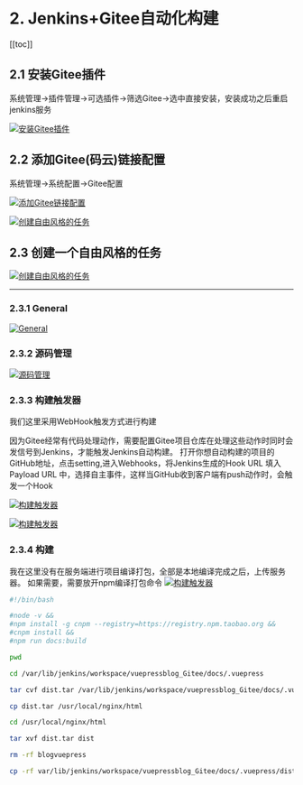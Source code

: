 # 2. Jenkins+Gitee自动化构建
[[toc]]
## 2.1 安装Gitee插件

系统管理->插件管理->可选插件->筛选Gitee->选中直接安装，安装成功之后重启jenkins服务

<a data-fancybox title="安装Gitee插件" href="./image/JenkinsGitee0.jpg">![安装Gitee插件](./image/JenkinsGitee0.jpg)</a> 

## 2.2 添加Gitee(码云)链接配置

系统管理->系统配置->Gitee配置

<a data-fancybox title="添加Gitee链接配置" href="./image/JenkinsGitee1.jpg">![添加Gitee链接配置](./image/JenkinsGitee1.jpg)</a> 

<a data-fancybox title="创建自由风格的任务" href="./image/JenkinsGitee2.jpg">![创建自由风格的任务](./image/JenkinsGitee2.jpg)</a> 


## 2.3 创建一个自由风格的任务

<a data-fancybox title="创建自由风格的任务" href="./image/JenkinsGitee3.jpg">![创建自由风格的任务](./image/JenkinsGitee3.jpg)</a> 

-------------

### 2.3.1 General
<a data-fancybox title="General" href="./image/JenkinsGitee4.jpg">![General](./image/JenkinsGitee4.jpg)</a> 

### 2.3.2 源码管理
<a data-fancybox title="源码管理" href="./image/JenkinsGitee5.jpg">![源码管理](./image/JenkinsGitee5.jpg)</a> 

### 2.3.3 构建触发器

我们这里采用WebHook触发方式进行构建

因为Gitee经常有代码处理动作，需要配置Gitee项目仓库在处理这些动作时同时会发信号到Jenkins，才能触发Jenkins自动构建。
打开你想自动构建的项目的GitHub地址，点击setting,进入Webhooks，将Jenkins生成的Hook URL 填入 Payload URL 中，选择自主事件，这样当GitHub收到客户端有push动作时，会触发一个Hook


<a data-fancybox title="构建触发器" href="./image/JenkinsGitee6.jpg">![构建触发器](./image/JenkinsGitee6.jpg)</a> 

<a data-fancybox title="构建触发器" href="./image/JenkinsGitee7.jpg">![构建触发器](./image/JenkinsGitee7.jpg)</a> 


### 2.3.4 构建

我在这里没有在服务端进行项目编译打包，全部是本地编译完成之后，上传服务器。
如果需要，需要放开npm编译打包命令
<a data-fancybox title="构建触发器" href="./image/JenkinsGitee8.jpg">![构建触发器](./image/JenkinsGitee8.jpg)</a> 

```sh
#!/bin/bash

#node -v &&
#npm install -g cnpm --registry=https://registry.npm.taobao.org &&
#cnpm install &&
#npm run docs:build

pwd

cd /var/lib/jenkins/workspace/vuepressblog_Gitee/docs/.vuepress

tar cvf dist.tar /var/lib/jenkins/workspace/vuepressblog_Gitee/docs/.vuepress/dist

cp dist.tar /usr/local/nginx/html

cd /usr/local/nginx/html

tar xvf dist.tar dist

rm -rf blogvuepress

cp -rf var/lib/jenkins/workspace/vuepressblog_Gitee/docs/.vuepress/dist  blogvuepress
```